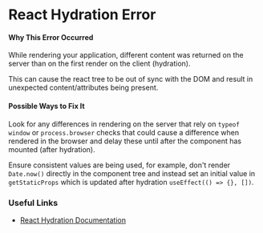 # React Hydration Error

#### Why This Error Occurred

While rendering your application, different content was returned on the server than on the first render on the client (hydration).

This can cause the react tree to be out of sync with the DOM and result in unexpected content/attributes being present.

#### Possible Ways to Fix It

Look for any differences in rendering on the server that rely on `typeof window` or `process.browser` checks that could cause a difference when rendered in the browser and delay these until after the component has mounted (after hydration).

Ensure consistent values are being used, for example, don't render `Date.now()` directly in the component tree and instead set an initial value in `getStaticProps` which is updated after hydration `useEffect(() => {}, [])`.

### Useful Links

- [React Hydration Documentation](https://reactjs.org/docs/react-dom.html#hydrate)

